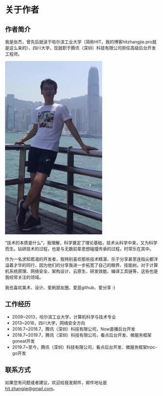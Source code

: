 # 关于作者

## 作者简介

我是张杰，曾先后就读于哈尔滨工业大学（简称HIT，我的博客hitzhangjie.pro就是这么来的）、四川大学，现就职于腾讯（深圳）科技有限公司担任高级后台开发工程师。

![张杰，腾讯（深圳）科技有限公司，高级后台开发工程师](<.gitbook/assets/author.png>)

“技术的本质是什么”，我理解，科学奠定了理论基础，技术从科学中来，又为科学而生。钻研技术的过程，也是与无数前辈思想碰撞传承的过程，时常乐在其中。

作为一名求知若渴的开发者，我特别喜欢那些技术精湛、乐于分享甚至连指尖都洋溢着才华的同行，因为他们的分享我进一步拓宽了自己的眼界、技能树。对于计算机系统原理、网络安全、架构设计、云原生、研发效能、编译工具链等，这些也是我经常关注的领域。

我也喜欢美术、设计、爱刷朋友圈、爱逛github、爱分享 :)

## 工作经历

- 2009~2013，哈尔滨工业大学，计算机科学与技术专业
- 2013~2016，四川大学，网络安全方向
- 2016.7~2018.7，腾讯（深圳）科技有限公司，Now直播后台开发
- 2018.7~2019.7，腾讯（深圳）科技有限公司，看点后台开发、微服务框架goneat开发
- 2019.7~至今，腾讯（深圳）科技有限公司，看点后台开发、微服务框架trpc-go开发

## 联系方式

如果您有问题或者建议，欢迎给我发邮件，邮件地址是 [hit.zhangjie@gmail.com](mailto:hit.zhangjie@gmail.com)。
